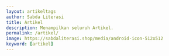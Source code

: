 ```yaml
---
layout: artikeltags
author: Sabda Literasi
title: Artikel
description: Menampilkan seluruh Artikel.
permalink: /artikel/
image: https://sabdaliterasi.shop/media/android-icon-512x512
keyword: [artikel]
---
```

<!--<style>.search-area{background:#f2f2f2;padding:10px;border:1px solid #f3f3f3;margin:10px;text-align:center;border-radius:10px}.codehim-ss-bar{padding:10px;box-sizing:border-box}.codehim-ss-bar input[type=text]{color:#444;caret-color:#000;font-size:10pt;width:80%;padding:13px;display:inline;background:#fff;border:1px solid #e6e6e6;outline:0;border-radius:30px 0 0 30px}.codehim-circle-search-button:hover{box-shadow:1px 2px 6px #444;color:#3ea055;background:#fff}.codehim-ss-bar input[type=text]:focus{background:#fff;box-shadow:1px 2px 8px #3ea055}.codehim-circle-search-button{display:inline-block;margin-left:-33px;border:0;outline:0;background:#052a49;color:#fff;width:50px;height:50px;cursor:pointer;transition:.3s;-webkit-transition:.3s;-moz-transition:.3s;font-size:14pt;border-radius:50%}.codehim-circle-search-button:before{content:"\e986";font-family:sugengidfont;font-weight:400}
.ARTIKEL p{font-size: 14px;font-size:1.4rem;}.ARTIKEL h2{font-size:17px;font-size:1.7rem}.ease-in-out,.transition{transition-timing-function:cubic-bezier(0.4,0,0.2,1)}@tailwind base;@tailwind components;@tailwind utilities;.ARTIKEL *,.ARTIKEL ::after,.ARTIKEL ::before{box-sizing:border-box;border:0 solid #e5e7eb}::after,::before{--tw-content:''}.ARTIKEL hr{height:0;color:inherit;border-top-width:1px}abbr:where([title]){-webkit-text-decoration:underline dotted;text-decoration:underline dotted}.ARTIKEL h1,.ARTIKEL h2,.ARTIKEL h3,.ARTIKEL h4,.ARTIKEL h5,.ARTIKEL h6{font-size:inherit;font-weight:inherit}.ARTIKEL a{color:inherit;text-decoration:inherit}.ARTIKEL b,.ARTIKEL strong{font-weight:bolder}.ARTIKEL code,.ARTIKEL kbd,.ARTIKEL pre,.ARTIKEL samp{font-family:ui-monospace,SFMono-Regular,Menlo,Monaco,Consolas,"Liberation Mono","Courier New",monospace;font-size:1em}.ARTIKEL small{font-size:80%}.ARTIKEL sub,.ARTIKEL sup{font-size:75%;line-height:0;position:relative;vertical-align:baseline}.ARTIKEL sub{bottom:-.25em}.ARTIKEL sup{top:-.5em}.ARTIKEL table{text-indent:0;border-color:inherit;border-collapse:collapse}.ARTIKEL button,.ARTIKEL input,.ARTIKEL optgroup,.ARTIKEL select,.ARTIKEL textarea{font-family:inherit;font-feature-settings:inherit;font-variation-settings:inherit;font-size:100%;font-weight:inherit;line-height:inherit;color:inherit;margin:0;padding:0}.ARTIKEL button,.ARTIKEL select{text-transform:none}[type=button],[type=reset],[type=submit],button{-webkit-appearance:button;background-color:transparent;background-image:none}:-moz-focusring{outline:auto}:-moz-ui-invalid{box-shadow:none}progress{vertical-align:baseline}::-webkit-inner-spin-button,::-webkit-outer-spin-button{height:auto}[type=search]{-webkit-appearance:textfield;outline-offset:-2px}::-webkit-search-decoration{-webkit-appearance:none}::-webkit-file-upload-button{-webkit-appearance:button;font:inherit}summary{display:list-item}.ARTIKEL blockquote,.ARTIKEL dd,.ARTIKEL dl,.ARTIKEL h1,.ARTIKEL h2,.ARTIKEL h3,.ARTIKEL h4,.ARTIKEL h5,.ARTIKEL h6,.ARTIKEL hr,.ARTIKEL p,.ARTIKEL pre,figure{margin:0}.ARTIKEL fieldset{margin:0;padding:0}.ARTIKEL legend,dialog{padding:0}.ARTIKEL menu,.ARTIKEL ol,.ARTIKEL ul{list-style:none;margin:0;padding:0}textarea{resize:vertical}input::placeholder,textarea::placeholder{opacity:1;color:#9ca3af}.ARTIKEL button,[role=button]{cursor:pointer}.ARTIKEL :disabled{cursor:default}.ARTIKEL audio,.ARTIKEL canvas,.ARTIKEL embed,.ARTIKEL iframe,.ARTIKEL img,.ARTIKEL object,.ARTIKEL svg,.ARTIKEL video{display:block;vertical-align:middle}.ARTIKEL img,.ARTIKEL video{max-width:100%;height:auto}[hidden]{display:none}*,::after,::before{--tw-border-spacing-x:0;--tw-border-spacing-y:0;--tw-translate-x:0;--tw-translate-y:0;--tw-rotate:0;--tw-skew-x:0;--tw-skew-y:0;--tw-scale-x:1;--tw-scale-y:1;--tw-pan-x: ;--tw-pan-y: ;--tw-pinch-zoom: ;--tw-scroll-snap-strictness:proximity;--tw-gradient-from-position: ;--tw-gradient-via-position: ;--tw-gradient-to-position: ;--tw-ordinal: ;--tw-slashed-zero: ;--tw-numeric-figure: ;--tw-numeric-spacing: ;--tw-numeric-fraction: ;--tw-ring-inset: ;--tw-ring-offset-width:0px;--tw-ring-offset-color:#fff;--tw-ring-color:rgb(59 130 246 / 0.5);--tw-ring-offset-shadow:0 0 #0000;--tw-ring-shadow:0 0 #0000;--tw-shadow:0 0 #0000;--tw-shadow-colored:0 0 #0000;--tw-blur: ;--tw-brightness: ;--tw-contrast: ;--tw-grayscale: ;--tw-hue-rotate: ;--tw-invert: ;--tw-saturate: ;--tw-sepia: ;--tw-drop-shadow: ;--tw-backdrop-blur: ;--tw-backdrop-brightness: ;--tw-backdrop-contrast: ;--tw-backdrop-grayscale: ;--tw-backdrop-hue-rotate: ;--tw-backdrop-invert: ;--tw-backdrop-opacity: ;--tw-backdrop-saturate: ;--tw-backdrop-sepia: }::backdrop{--tw-border-spacing-x:0;--tw-border-spacing-y:0;--tw-translate-x:0;--tw-translate-y:0;--tw-rotate:0;--tw-skew-x:0;--tw-skew-y:0;--tw-scale-x:1;--tw-scale-y:1;--tw-pan-x: ;--tw-pan-y: ;--tw-pinch-zoom: ;--tw-scroll-snap-strictness:proximity;--tw-gradient-from-position: ;--tw-gradient-via-position: ;--tw-gradient-to-position: ;--tw-ordinal: ;--tw-slashed-zero: ;--tw-numeric-figure: ;--tw-numeric-spacing: ;--tw-numeric-fraction: ;--tw-ring-inset: ;--tw-ring-offset-width:0px;--tw-ring-offset-color:#fff;--tw-ring-color:rgb(59 130 246 / 0.5);--tw-ring-offset-shadow:0 0 #0000;--tw-ring-shadow:0 0 #0000;--tw-shadow:0 0 #0000;--tw-shadow-colored:0 0 #0000;--tw-blur: ;--tw-brightness: ;--tw-contrast: ;--tw-grayscale: ;--tw-hue-rotate: ;--tw-invert: ;--tw-saturate: ;--tw-sepia: ;--tw-drop-shadow: ;--tw-backdrop-blur: ;--tw-backdrop-brightness: ;--tw-backdrop-contrast: ;--tw-backdrop-grayscale: ;--tw-backdrop-hue-rotate: ;--tw-backdrop-invert: ;--tw-backdrop-opacity: ;--tw-backdrop-saturate: ;--tw-backdrop-sepia: }.absolute{position:absolute}.relative{position:relative;overflow:hidden}.bottom-0{bottom:0}.left-0{left:0}.right-0{right:0}.top-0{top:0}.mx-auto{margin-left:auto;margin-right:auto}.mb-5{margin-bottom:1.25rem}.mb-2{margin-bottom:.5rem}.mb-auto{margin-bottom:auto}.ml-1{margin-left:.25rem}.mr-1{margin-right:.25rem}.mr-3{margin-right:.75rem}.mt-3{margin-top:.75rem}.inline-block{display:inline-block}.flex{display:flex}.grid{display:grid}.h-5{height:1.25rem}.h-6{height:1.5rem}.w-full{width:100%}.max-w-screen-xl{max-width:1280px}.grid-cols-1{grid-template-columns:repeat(1,minmax(0,1fr))}.flex-row{flex-direction:row}.flex-col{flex-direction:column}.items-center{align-items:center}.justify-between{justify-content:space-between}.gap-10{gap:2.5rem}.overflow-hidden{overflow:hidden}.rounded{border-radius:.25rem}.border-b{border-bottom-width:1px}.border-b-2{border-bottom-width:2px}.border-indigo-600{--tw-border-opacity:1;border-color:rgb(242 105 38 / var(--tw-border-opacity))}.bg-gray-100{--tw-bg-opacity:1;background-color:rgb(243 244 246 / var(--tw-bg-opacity))}.bg-gray-900{--tw-bg-opacity:1;background-color:rgb(17 24 39 / var(--tw-bg-opacity))}.bg-indigo-600{--tw-bg-opacity:1;background-color:rgb(242 105 38 / var(--tw-bg-opacity))}.p-5{padding:1.25rem}.px-4{padding-left:1rem;padding-right:1rem}.px-6{padding-left:1.5rem;padding-right:1.5rem}.px-6 i{font-size:15px}.py-1{padding-top:.25rem;padding-bottom:.25rem}.py-2{padding-top:.5rem;padding-bottom:.5rem}.py-3{padding-top:.75rem;padding-bottom:.75rem}.font-semibold i{font-size:14px}.py-4{padding-top:1rem;padding-bottom:1rem}.pb-2{padding-bottom:.5rem}.pr-2{padding-right:.5rem}.text-sm{text-align:justify;font-size:1.5rem}.text-lg{font-size:1.125rem;line-height:1.75rem}.text-xs{font-size: 1.2rem}.font-medium{font-weight:600}.font-semibold{font-weight:600}.uppercase{text-transform:uppercase}.text-gray-900{--tw-text-opacity:1;color:rgb(17 24 39 / var(--tw-text-opacity))}.dark .p-5 a:hover,.hover\:text-indigo-600:hover,.text-indigo-600{--tw-text-opacity:1;color:rgb(242 105 38 / var(--tw-text-opacity))}.dark .p-5 a{color:#d9dfe5}.text-white{--tw-text-opacity:1;color:rgb(255 255 255 / var(--tw-text-opacity))}.opacity-25{opacity:.25}.shadow-lg{background:#f3f4f61f;border-radius:2%;--tw-shadow:0 10px 15px -3px rgb(0 0 0 / 0.1),0 4px 6px -4px rgb(0 0 0 / 0.1);--tw-shadow-colored:0 10px 15px -3px var(--tw-shadow-color),0 4px 6px -4px var(--tw-shadow-color);box-shadow:var(--tw-ring-offset-shadow,0 0 #0000),var(--tw-ring-shadow,0 0 #0000),var(--tw-shadow)}.transition{transition-property:color,background-color,border-color,text-decoration-color,fill,stroke,opacity,box-shadow,transform,filter,backdrop-filter,-webkit-text-decoration-color,-webkit-backdrop-filter;transition-duration:150ms}.duration-300{transition-duration:.3s}.duration-500{transition-duration:.5s}.hover\:bg-transparent:hover{background-color:transparent}.hover\:bg-white:hover{--tw-bg-opacity:1;background-color:rgb(255 255 255 / var(--tw-bg-opacity))}@media (min-width:640px){.sm\:grid-cols-2{grid-template-columns:repeat(2,minmax(0,1fr))}.sm\:p-10{padding:2.5rem}}@media (min-width:768px){.md\:grid-cols-3{grid-template-columns:repeat(3,minmax(0,1fr))}.md\:p-16{padding:4rem}}   
</style>


<div class='search-area'><div class='codehim-ss-bar'> <form id="CariProduk"><input onkeyup="cariproduk()" type='text' id="SerNOw" autocomplete="off" placeholder="Cari Artikel Di Sini..."/><button type="submit" class="codehim-circle-search-button" disabled> </button> </form> </div> </div>

<div class="ARTIKEL"><div class="max-w-screen-xl mx-auto p-5 sm:p-10 md:p-16">
    <div class="border-b mb-5 flex justify-between text-sm">
        <div class="text-indigo-600 flex items-center pb-2 pr-2 border-b-2 border-indigo-600 uppercase">
            <a href="{{ site.url }}/artikel/" class="font-semibold inline-block"><i class="fa fa-book"></i> <span id="hasilo">All Article</span></a>
        </div>
        
    </div>
    <div class="grid grid-cols-1 sm:grid-cols-2 md:grid-cols-3 gap-10" id="isi_produk">
    
{% assign puuu = site.artikel | sort: "date" | reverse %}{% for POST in puuu %}
<article data-search-term="{{ POST.tag }}{{ POST.title | replace: ' ','' | downcase }}{{ POST.description | replace: ' ','' | replace: '"','' | downcase }}" class="rounded searproduk overflow-hidden shadow-lg flex flex-col"><script type="application/ld+json">{"@context":"https://schema.org","@graph":[ 
/* WEBPAGE */
{ "@type":"WebPage","@id":"{{ site.url }}{% if POST.url %}{{ POST.url | replace: 'amp/','' }}{% endif %}#/schema/webpage/1","url":"{{ site.url }}{% if POST.url %}{{ POST.url | replace: 'amp/','' }}{% endif %}","name":"{% if POST.title %}{{ POST.title }}{% endif %}", "isPartOf":{"@id":"{{ site.url }}/#/schema/website/1"},"primaryImageOfPage":{"@id":"{{ site.url }}{% if POST.url %}{{ POST.url | replace: 'amp/','' }}{% endif %}#primaryimage"}, "image":{ "@id":"{{ site.url }}{% if POST.url %}{{ POST.url | replace: 'amp/','' }}{% endif %}#primaryimage"}, "thumbnailUrl":"{% if POST.image %}{{ POST.image }}{% endif %}", "datePublished":"{% if POST.date %}{{ POST.date }}{% endif %}", "dateModified":"{% if POST.date %}{{ POST.date }}{% endif %}", "description":"{{ site.title }} - {% if POST.description %}{{ POST.description }}{% endif %}", "keywords":[ {% for keywords in POST.keyword limit:10 %}"{{keywords}}"{% if forloop.last == false %},{% endif %}{% endfor %},"{{ POST.tag }}","{{ site.title }}","{% if POST.title %}{{ POST.title }}{% endif %}"],"breadcrumb":{"@id":"{{ site.url }}{% if POST.url %}{{ POST.url | replace: 'amp/','' }}{% endif %}#breadcrumb"},"inLanguage":"id-ID","potentialAction":[{"@type":"ReadAction","target":["{{ site.url }}{% if POST.url %}{{ POST.url | replace: 'amp/','' }}{% endif %}"]}]},
/* Breadcrumb */
{"@type":"BreadcrumbList","@id":"{{ site.url }}{% if POST.url %}{{ POST.url | replace: 'amp/','' }}{% endif %}#breadcrumb","itemListElement":[ { "@type":"ListItem", "position":1, "name":"Home", "item":"{{ site.url }}/"},{ "@type":"ListItem","position":2,"name":"{% if POST.tag %}Artikel{% else %}Halaman{% endif %}","item":"{{ site.url }}/artikel"},{"@type":"ListItem","position":3,"name":"{% if POST.tag %}{{ POST.tag }}{% else %}Page{% endif %}","item":"{{ site.url }}{% if POST.url %}{{ POST.url | replace: 'amp/','' }}{% endif %}#{% if POST.tag %}{{ POST.tag | replace: " ","-" }}{% else %}Page{% endif %}"}, { "@type":"ListItem", "position":4, "name":"{% if POST.title %}{{ POST.title }}{% endif %}"}]},
/* THUMBNAIL */
{ "@type":"ImageObject","inLanguage":"id-ID","@id":"{{ site.url }}{% if POST.url %}{{ POST.url | replace: 'amp/','' }}{% endif %}#primaryimage","url":"{% if POST.image %}{{ POST.image }}{% endif %}","contentUrl":"{% if POST.image %}{{ POST.image }}{% endif %}","width":1280,"height":720,"caption":"{% if POST.title %}{{ POST.title }} – {% endif %}{{ site.title }}"},
/* NEWS-ARTIKEL */ 
{ "@type": "NewsArticle","mainEntityOfPage": {"@id":"{{ site.url }}{% if POST.url %}{{ POST.url | replace: 'amp/','' }}{% endif %}#/schema/webpage/1"}, "headline": "{% if POST.title %}{{ POST.title }}{% endif %}","image": { "@type": "ImageObject", "@id":"{{ site.url }}{% if POST.url %}{{ POST.url | replace: 'amp/','' }}{% endif %}#primaryimage" }, "datePublished": "{% if POST.date %}{{ POST.date }}{% endif %}", "dateModified": "{% if POST.date %}{{ POST.date }}{% endif %}", "author": {"name":"{{ site.title }}","@id":"{{ site.url }}/#/schema/person/1"}, "publisher": {"@id":"{{ site.url }}/#/schema/Store/1" }, "description": "{% if POST.description %}{{ POST.description }}{% endif %}" },
/* ARTIKEL */ 
{ "@type":"Article","@id":"{{ site.url }}{% if POST.url %}{{ POST.url | replace: 'amp/','' }}{% endif %}#article", "isPartOf":{"@id":"{{ site.url }}{% if POST.url %}{{ POST.url | replace: 'amp/','' }}{% endif %}#/schema/webpage/1"},"author":{ "name":"{{ site.title }}","@id":"{{ site.url }}/#/schema/person/1"}, "headline":"{% if POST.title %}{{ POST.title }}{% endif %}", "datePublished":"{% if POST.date %}{{ POST.date }}{% endif %}","dateModified":"{% if POST.date %}{{ POST.date }}{% endif %}","mainEntityOfPage":{"@id":"{{ site.url }}{% if POST.url %}{{ POST.url | replace: 'amp/','' }}{% endif %}#/schema/webpage/1" },"wordCount":{% assign words = POST.content | strip_html | number_of_words %}{{ words }},"commentCount":0, "publisher":{"@id":"{{ site.url }}/#/schema/Store/1"},"image":{"@id":"{{ site.url }}{% if POST.url %}{{ POST.url | replace: 'amp/','' }}{% endif %}#primaryimage"},"thumbnailUrl":"{% if POST.image %}{{ POST.image }}{% endif %}", "articleSection":[{% for keywords in POST.keyword limit:10 %}"{{keywords}}"{% if forloop.last == false %},{% endif %}{% endfor %},"{{ POST.tag }}"],"inLanguage":"id-ID","potentialAction":[{"@type":"CommentAction","name":"Comment","target":["{{ site.url }}{% if POST.url %}{{ POST.url | replace: 'amp/','' }}{% endif %}#commentsdis"]}]}
]}</script><a href="{{ POST.url | prepend: site.url }}"></a><div class="relative"><span class='sabda-bookmark-btn bookmarket' data-quantity='1' data-borkimage='{{ POST.image }}?resize=320%2C320&ssl=1' data-id='{{ POST.url | replace: "/","" }}' data-link='{{ POST.url | prepend: site.url }}' data-title='{{ POST.title }}'><i class="fa-regular fa-bookmark"></i></span><a href="{{ POST.url | prepend: site.url }}"><img height="269" src="data:," width="480" class="lazyload w-full" data-src="{{ POST.image }}?resize=480%2C269&ssl=1" alt="{{ POST.title }}"><div class="lazy-loading"></div><div class="hover:bg-transparent transition duration-300 absolute bottom-0 top-0 right-0 left-0 bg-gray-900 opacity-25"></div></a><a href="{{ POST.url | prepend: site.url }}"><div class="text-xs absolute top-0 right-0 bg-indigo-600 px-4 py-2 text-white mt-3 mr-3 hover:bg-white hover:text-indigo-600 transition duration-500 ease-in-out"> {{ POST.tag }} </div></a></div><div class="px-6 py-4 mb-auto"><h2><a href="{{ POST.url | prepend: site.url }}" class="font-medium inline-block hover:text-indigo-600 transition duration-500 ease-in-out inline-block mb-2">{{ POST.title }}</a></h2><p class="text-gray-500 text-sm"> {{ POST.description }} </p></div><div class="px-6 py-3 flex flex-row items-center justify-between bg-gray-100"><span href="{{ POST.url | prepend: site.url }}" class="py-1 text-xs font-regular text-gray-900 mr-1 flex flex-row items-center"><i class="fa fa-clock"></i><span class="ml-1">{% assign words = POST.content | strip_html | number_of_words %}{% if words < 360 %}1 min{% else %}{{ words | divided_by:180 }} mins{% endif %} read</span></span><span href="{{ POST.url | prepend: site.url }}" class="py-1 text-xs font-regular text-gray-900 mr-1 flex flex-row items-center"><i class="fa fa fa-comment-lines"></i><span class="ml-1"><b class="DisCount" data-URL="{{ POST.url | prepend: site.url }}">0</b> Komentar</span></span></div></article>
{% endfor %}
    </div></div></div>
  
  
  
  
  
  <script>var url_wa="https://api.whatsapp.com/send/";function noproduk(){var e=document.getElementsByClassName("showw"),a=document.getElementById("hasilo");e.length>0?a.innerHTML="Total Artikel: "+e.length:a.innerHTML='Maaf Artikel yang Anda cari belum kami input.<br>HUBUNGI Admin UNTUK REQUEST Artikel<br><a href="'+url_wa+'?phone=6285186666836&amp;text=Halo%20min%20saya%20ingin%20memesan%20Artikel%2Cberikut%20datanya%3A%0A---%0AJudul%3A%0APenulis%3A%0APenerbit%3A%0A---%0Asaya%20berharap%20bisa%20segerah%20di%20upload%20di%20https%3A%2F%2Fsabdaliteari.shop" style="border: 2px solid; display: block; margin: 7px; padding: 2px; font-weight: 600;">KLIK DISINI</a>'}function cariproduk(){var e=document.getElementById("SerNOw").value.toLowerCase();document.getElementById("isi_produk");for(var a=document.querySelectorAll("article.searproduk"),t=0;t<a.length;t++)a[t].getAttribute("data-search-term").toLowerCase().indexOf(e.split(" ").join(""))>-1?(a[t].classList.remove("hidden"),a[t].classList.add("showw")):(a[t].classList.add("hidden"),a[t].classList.remove("showw")),noproduk()}function PARams(){var e=function e(a=null){if(null===a)return null;for(var t,i=[],r=window.location.href.slice(window.location.href.indexOf("?")+1).split("&"),l=0;l<r.length;l++)t=r[l].split("="),i.push(t[0]),i[t[0]]=t[1];return i[a]}("Artikel"),a=e.toLowerCase().replace("#","").split("%20").join("");console.log(a),document.getElementById("isi_produk");for(var t=document.querySelectorAll("article.searproduk"),i=0;i<t.length;i++){t[i].getAttribute("data-search-term").toLowerCase().indexOf(a.split(" ").join(""))>-1?(t[i].classList.remove("hidden"),t[i].classList.add("showw")):(t[i].classList.add("hidden"),t[i].classList.remove("showw"));var r=document.getElementsByClassName("showw"),l=document.getElementById("hasilo");r.length>0?l.innerHTML="Hasil dari:  <i>"+e.toUpperCase().replace("#","").split("%20").join(" ")+"</i><br/> Total Artikel: "+r.length:l.innerHTML="Maaf Artikel yang Anda cari (<i>"+e.toUpperCase().replace("#","").split("%20").join(" ")+'</i>) belum kami input.<br>HUBUNGI Admin UNTUK REQUEST Artikel<br><a href="'+url_wa+'?phone=6285186666836&amp;text=Halo%20min%20saya%20ingin%20memesan%20Artikel%2Cberikut%20datanya%3A%0A---%0AJudul%3A%0APenulis%3A%0APenerbit%3A%0A---%0Asaya%20berharap%20bisa%20segerah%20di%20upload%20di%20https%3A%2F%2Fsabdaliteari.shop" style="border: 2px solid; display: block; margin: 7px; padding: 2px; font-weight: 600;">KLIK DISINI</a>',document.getElementById("ulng").style.display="flex"}}/Android|webOS|iPhone|iPad|iPod|BlackBerry|IEMobile|Opera Mini/i.test(navigator.userAgent)&&(url_wa="whatsapp://send/");
</script>


<div id="ms-related-post"><div class="ms-related-title"><p id="hasilo">all Article</p></div>
    
    <ul class="ms-related-hasthumb" id="isi_produk">{% assign post = site.artikel | sort: "date" | reverse %}{% for p in post %}<li data-search-term="{{ p.tag }}{{ p.title | replace: ' ','' | downcase }}{{ p.description | replace: ' ','' | replace: '"','' | downcase }}" class="searproduk"><div class="msr-thumb-outer"><a title="{{ p.title }}" href="{{ p.url | prepend: site.url }}"><img alt="{{ p.title }}" class="msr-thumb lazyload" data-src="{{ p.image }}?resize=300%2C300&ssl=1" width="300" height="300" src="data:,"><div class="lazy-loading"></div></a></div><div class="msr-post-summary"><div class="harga-produk">{{ p.tag }}</div><div class="msr-post-title"><a title="{{ p.title }}" href="{{ p.url | prepend: site.url }}">{{ p.title }}</a></div></div></li>{% endfor %}</ul>
    </div>
    
    
    <script>var url_wa="https://api.whatsapp.com/send/";function noproduk(){var e=document.getElementsByClassName("showw"),a=document.getElementById("hasilo");e.length>0?a.innerHTML="Total Artikel: "+e.length:a.innerHTML='Maaf Artikel yang Anda cari belum kami input.<br>HUBUNGI Admin UNTUK REQUEST Artikel<br><a href="'+url_wa+'?phone=6285186666836&amp;text=Halo%20min%20saya%20ingin%20memesan%20Artikel%2Cberikut%20datanya%3A%0A---%0AJudul%3A%0APenulis%3A%0APenerbit%3A%0A---%0Asaya%20berharap%20bisa%20segerah%20di%20upload%20di%20https%3A%2F%2Fsabdaliteari.shop" style="border: 2px solid; display: block; margin: 7px; padding: 2px; font-weight: 600;">KLIK DISINI</a>'}function cariproduk(){var e=document.getElementById("SerNOw").value.toLowerCase();document.getElementById("isi_produk");for(var a=document.querySelectorAll("#ms-related-post .ms-related-hasthumb li.searproduk"),t=0;t<a.length;t++)a[t].getAttribute("data-search-term").toLowerCase().indexOf(e.split(" ").join(""))>-1?(a[t].classList.remove("hidden"),a[t].classList.add("showw")):(a[t].classList.add("hidden"),a[t].classList.remove("showw")),noproduk()}function PARams(){var e=function e(a=null){if(null===a)return null;for(var t,i=[],r=window.location.href.slice(window.location.href.indexOf("?")+1).split("&"),l=0;l<r.length;l++)t=r[l].split("="),i.push(t[0]),i[t[0]]=t[1];return i[a]}("Artikel"),a=e.toLowerCase().replace("#","").split("%20").join("");console.log(a),document.getElementById("isi_produk");for(var t=document.querySelectorAll("#ms-related-post .ms-related-hasthumb li.searproduk"),i=0;i<t.length;i++){t[i].getAttribute("data-search-term").toLowerCase().indexOf(a.split(" ").join(""))>-1?(t[i].classList.remove("hidden"),t[i].classList.add("showw")):(t[i].classList.add("hidden"),t[i].classList.remove("showw"));var r=document.getElementsByClassName("showw"),l=document.getElementById("hasilo");r.length>0?l.innerHTML="Hasil dari:  <i>"+e.toUpperCase().replace("#","").split("%20").join(" ")+"</i><br/> Total Artikel: "+r.length:l.innerHTML="Maaf Artikel yang Anda cari (<i>"+e.toUpperCase().replace("#","").split("%20").join(" ")+'</i>) belum kami input.<br>HUBUNGI Admin UNTUK REQUEST Artikel<br><a href="'+url_wa+'?phone=6285186666836&amp;text=Halo%20min%20saya%20ingin%20memesan%20Artikel%2Cberikut%20datanya%3A%0A---%0AJudul%3A%0APenulis%3A%0APenerbit%3A%0A---%0Asaya%20berharap%20bisa%20segerah%20di%20upload%20di%20https%3A%2F%2Fsabdaliteari.shop" style="border: 2px solid; display: block; margin: 7px; padding: 2px; font-weight: 600;">KLIK DISINI</a>',document.getElementById("ulng").style.display="flex"}}/Android|webOS|iPhone|iPad|iPod|BlackBerry|IEMobile|Opera Mini/i.test(navigator.userAgent)&&(url_wa="whatsapp://send/");
</script>
-->
